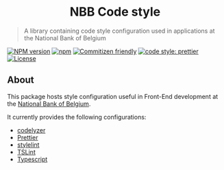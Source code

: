 <h1 align="center">
   NBB Code style
</h1>

> A library containing code style configuration used in applications at the National Bank of Belgium

[![NPM version](https://img.shields.io/npm/v/@nationalbankbelgium/code-style.svg)](https://www.npmjs.com/package/@nationalbankbelgium/code-style)
[![npm](https://img.shields.io/npm/dm/@nationalbankbelgium/code-style.svg)](https://www.npmjs.com/package/@nationalbankbelgium/code-style)
[![Commitizen friendly](https://img.shields.io/badge/commitizen-friendly-brightgreen.svg)](http://commitizen.github.io/cz-cli/)
[![code style: prettier](https://img.shields.io/badge/code_style-prettier-ff69b4.svg?style=flat-square)](https://github.com/prettier/prettier)
[![License](https://img.shields.io/cocoapods/l/AFNetworking.svg)](LICENSE)

## About

This package hosts style configuration useful in Front-End development at the [National Bank of Belgium](https://www.nbb.be).

It currently provides the following configurations:

-   [codelyzer](https://github.com/NationalBankBelgium/code-style/blob/master/lib/codelyzer/README.md)
-   [Prettier](https://github.com/NationalBankBelgium/code-style/blob/master/lib/prettier/README.md)
-   [stylelint](https://github.com/NationalBankBelgium/code-style/blob/master/lib/stylelint/README.md)
-   [TSLint](https://github.com/NationalBankBelgium/code-style/blob/master/lib/tslint/README.md)
-   [Typescript](https://github.com/NationalBankBelgium/code-style/blob/master/lib/tsconfig/README.md)
